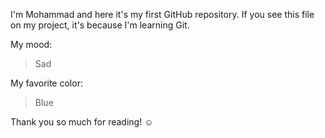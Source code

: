 I'm Mohammad and here it's my first GitHub repository.
If you see this file on my project, it's because I'm learning Git.
 
My mood:
 
> Sad
 
My favorite color:
 
> Blue
 
Thank you so much for reading! ☺
